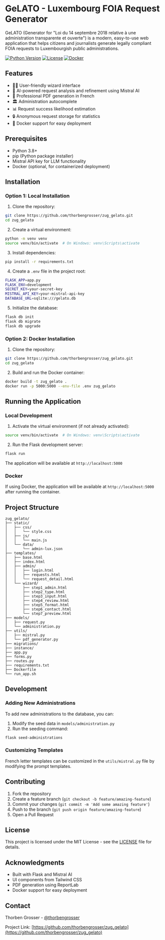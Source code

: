 # GeLATO - Luxembourg FOIA Request Generator

GeLATO (Generator for "Loi du 14 septembre 2018 relative à une administration transparente et ouverte") is a modern, easy-to-use web application that helps citizens and journalists generate legally compliant FOIA requests to Luxembourgish public administrations.

[![Python Version](https://img.shields.io/badge/python-3.8%2B-blue.svg)](https://www.python.org/downloads/)
[![License](https://img.shields.io/badge/license-MIT-green.svg)](LICENSE)
[![Docker](https://img.shields.io/badge/docker-available-blue.svg)](https://www.docker.com/)

## Features

- 🧙‍♂️ User-friendly wizard interface
- 🤖 AI-powered request analysis and refinement using Mistral AI
- 📄 Professional PDF generation in French
- 🏛️ Administration autocomplete
- 📊 Request success likelihood estimation
- 🔒 Anonymous request storage for statistics
- 🐳 Docker support for easy deployment

## Prerequisites

- Python 3.8+
- pip (Python package installer)
- Mistral API key for LLM functionality
- Docker (optional, for containerized deployment)

## Installation

### Option 1: Local Installation

1. Clone the repository:
```bash
git clone https://github.com/thorbengrosser/zug_gelato.git
cd zug_gelato
```

2. Create a virtual environment:
```bash
python -m venv venv
source venv/bin/activate  # On Windows: venv\Scripts\activate
```

3. Install dependencies:
```bash
pip install -r requirements.txt
```

4. Create a `.env` file in the project root:
```bash
FLASK_APP=app.py
FLASK_ENV=development
SECRET_KEY=your-secret-key
MISTRAL_API_KEY=your-mistral-api-key
DATABASE_URL=sqlite:///gelato.db
```

5. Initialize the database:
```bash
flask db init
flask db migrate
flask db upgrade
```

### Option 2: Docker Installation

1. Clone the repository:
```bash
git clone https://github.com/thorbengrosser/zug_gelato.git
cd zug_gelato
```

2. Build and run the Docker container:
```bash
docker build -t zug_gelato .
docker run -p 5000:5000 --env-file .env zug_gelato
```

## Running the Application

### Local Development

1. Activate the virtual environment (if not already activated):
```bash
source venv/bin/activate  # On Windows: venv\Scripts\activate
```

2. Run the Flask development server:
```bash
flask run
```

The application will be available at `http://localhost:5000`

### Docker

If using Docker, the application will be available at `http://localhost:5000` after running the container.

## Project Structure

```
zug_gelato/
├── static/
│   ├── css/
│   │   └── style.css
│   ├── js/
│   │   └── main.js
│   └── data/
│       └── admin-lux.json
├── templates/
│   ├── base.html
│   ├── index.html
│   ├── admin/
│   │   ├── login.html
│   │   ├── requests.html
│   │   └── request_detail.html
│   └── wizard/
│       ├── step1_admin.html
│       ├── step2_type.html
│       ├── step3_input.html
│       ├── step4_review.html
│       ├── step5_format.html
│       ├── step6_contact.html
│       └── step7_preview.html
├── models/
│   ├── request.py
│   └── administration.py
├── utils/
│   ├── mistral.py
│   └── pdf_generator.py
├── migrations/
├── instance/
├── app.py
├── forms.py
├── routes.py
├── requirements.txt
├── Dockerfile
└── run_app.sh
```

## Development

### Adding New Administrations

To add new administrations to the database, you can:

1. Modify the seed data in `models/administration.py`
2. Run the seeding command:
```bash
flask seed-administrations
```

### Customizing Templates

French letter templates can be customized in the `utils/mistral.py` file by modifying the prompt templates.

## Contributing

1. Fork the repository
2. Create a feature branch (`git checkout -b feature/amazing-feature`)
3. Commit your changes (`git commit -m 'Add some amazing feature'`)
4. Push to the branch (`git push origin feature/amazing-feature`)
5. Open a Pull Request

## License

This project is licensed under the MIT License - see the [LICENSE](LICENSE) file for details.

## Acknowledgments

- Built with Flask and Mistral AI
- UI components from Tailwind CSS
- PDF generation using ReportLab
- Docker support for easy deployment

## Contact

Thorben Grosser - [@thorbengrosser](https://github.com/thorbengrosser)

Project Link: [https://github.com/thorbengrosser/zug_gelato](https://github.com/thorbengrosser/zug_gelato) 